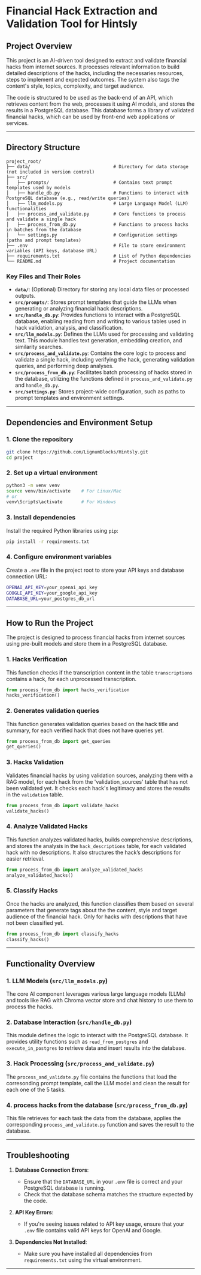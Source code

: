 # Financial Hack Extraction and Validation Tool for Hintsly

## Project Overview

This project is an AI-driven tool designed to extract and validate financial hacks from internet sources. It processes relevant information to build detailed descriptions of the hacks, including the necessaries resources, steps to implement and expected outcomes. The system also tags the content's style, topics, complexity, and target audience.

The code is structured to be used as the back-end of an API, which retrieves content from the web, processes it using AI models, and stores the results in a PostgreSQL database. This database forms a library of validated financial hacks, which can be used by front-end web applications or services.

---

## Directory Structure

```
project_root/
├── data/                               # Directory for data storage (not included in version control)
├── src/
│   ├── prompts/                        # Contains text prompt templates used by models
│   ├── handle_db.py                    # Functions to interact with PostgreSQL database (e.g., read/write queries)
│   ├── llm_models.py                   # Large Language Model (LLM) functionalities
│   ├── process_and_validate.py         # Core functions to process and validate a single hack
│   ├── process_from_db.py              # Functions to process hacks in batches from the database
│   └── settings.py                     # Configuration settings (paths and prompt templates)
├── .env                                # File to store environment variables (API keys, database URL)
├── requirements.txt                    # List of Python dependencies
└── README.md                           # Project documentation
```

### Key Files and Their Roles

- **`data/`**: (Optional) Directory for storing any local data files or processed outputs.
- **`src/prompts/`**: Stores prompt templates that guide the LLMs when generating or analyzing financial hack descriptions.
- **`src/handle_db.py`**: Provides functions to interact with a PostgreSQL database, enabling reading from and writing to various tables used in hack validation, analysis, and classification.
- **`src/llm_models.py`**: Defines the LLMs used for processing and validating text. This module handles text generation, embedding creation, and similarity searches.
- **`src/process_and_validate.py`**: Contains the core logic to process and validate a single hack, including verifying the hack, generating validation queries, and performing deep analyses.
- **`src/process_from_db.py`**: Facilitates batch processing of hacks stored in the database, utilizing the functions defined in `process_and_validate.py` and `handle_db.py`.
- **`src/settings.py`**: Stores project-wide configuration, such as paths to prompt templates and environment settings.

---

## Dependencies and Environment Setup

### 1. **Clone the repository**

   ```bash
   git clone https://github.com/LignumBlocks/Hintsly.git
   cd project
   ```

### 2. **Set up a virtual environment**

   ```bash
   python3 -m venv venv
   source venv/bin/activate    # For Linux/Mac
   # or
   venv\Scripts\activate       # For Windows
   ```

### 3. **Install dependencies**

   Install the required Python libraries using `pip`:

   ```bash
   pip install -r requirements.txt
   ```

### 4. **Configure environment variables**

   Create a `.env` file in the project root to store your API keys and database connection URL:

   ```bash
   OPENAI_API_KEY=your_openai_api_key
   GOOGLE_API_KEY=your_google_api_key
   DATABASE_URL=your_postgres_db_url
   ```

---

## How to Run the Project

The project is designed to process financial hacks from internet sources using pre-built models and store them in a PostgreSQL database.

### 1. **Hacks Verification**

This function checks if the transcription content in the table `transcriptions` contains a hack, for each unprocessed transcription.

   ```python
   from process_from_db import hacks_verification
   hacks_verification()
   ```

### 2. **Generates validation queries**

This function generates validation queries based on the hack title and summary, for each verified hack that does not have queries yet.

   ```python
   from process_from_db import get_queries
   get_queries()
   ```

### 3. **Hacks Validation**

Validates financial hacks by using validation sources, analyzing them with a RAG model, for each hack from the 'validation_sources' table that has not been validated yet. It checks each hack's legitimacy and stores the results in the `validation` table.

   ```python
   from process_from_db import validate_hacks
   validate_hacks()
   ```

### 4. **Analyze Validated Hacks**

This function analyzes validated hacks, builds comprehensive descriptions, and stores the analysis in the `hack_descriptions` table, for each validated hack with no descriptions. It also structures the hack’s descriptions for easier retrieval.

   ```python
   from process_from_db import analyze_validated_hacks
   analyze_validated_hacks()
   ```

### 5. **Classify Hacks**

Once the hacks are analyzed, this function classifies them based on several parameters that generate tags about the the content, style and target audience of the financial hack. Only for hacks with descriptions that have not been classified yet.

   ```python
   from process_from_db import classify_hacks
   classify_hacks()
   ```

---

## Functionality Overview

### 1. **LLM Models (`src/llm_models.py`)**

The core AI component leverages various large language models (LLMs) and tools like RAG with Chroma vector store and chat history to use them to process the hacks.

### 2. **Database Interaction (`src/handle_db.py`)**

This module defines the logic to interact with the PostgreSQL database. It provides utility functions such as `read_from_postgres` and `execute_in_postgres` to retrieve data and insert results into the database.

### 3. **Hack Processing (`src/process_and_validate.py`)**

The `process_and_validate.py` file contains the functions that load the corresonding prompt template, call the LLM model and clean the result for each one of the 5 tasks.

### 4. **process hacks from the database (`src/process_from_db.py`)**

This file retrieves for each task the data from the database, applies the corresponding `process_and_validate.py` function and saves the result to the database.

---

## Troubleshooting

1. **Database Connection Errors**:
   - Ensure that the `DATABASE_URL` in your `.env` file is correct and your PostgreSQL database is running.
   - Check that the database schema matches the structure expected by the code.

2. **API Key Errors**:
   - If you're seeing issues related to API key usage, ensure that your `.env` file contains valid API keys for OpenAI and Google.

3. **Dependencies Not Installed**:
   - Make sure you have installed all dependencies from `requirements.txt` using the virtual environment.

---
